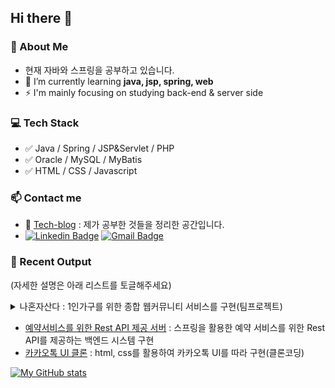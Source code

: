 ## Hi there 👋
### 💬 About Me
- 현재 자바와 스프링을 공부하고 있습니다.
- 🌱 I’m currently learning __java, jsp, spring, web__
- ⚡ I'm mainly focusing on studying back-end & server side

### &#128187; Tech Stack
- &#9989; Java / Spring / JSP&Servlet / PHP 
- &#9989; Oracle / MySQL / MyBatis
- &#9989; HTML / CSS / Javascript

### 📫 Contact me
- 📝 [Tech-blog](https://junu0516.tistory.com/) : 제가 공부한 것들을 정리한 공간입니다.
- [![Linkedin Badge](https://img.shields.io/badge/-LinkedIn-blue?style=flat-square&logo=Linkedin&logoColor=white&link=https://www.linkedin.com/in/junu0516/)](https://www.linkedin.com/in/junu0516/) [![Gmail Badge](https://img.shields.io/badge/Gmail-d14836?style=flat-square&logo=Gmail&logoColor=white&link=mailto:junu0516@yonsei.ac.kr)](mailto:junu0516@yonsei.ac.kr)

### 🌱  Recent Output 
(자세한 설명은 아래 리스트를 토글해주세요)
<details>
<summary>나혼자산다 : 1인가구를 위한 종합 웹커뮤니티 서비스를 구현(팀프로젝트)</summary>
<div markdown="1">       
<br>
   <a href="https://github.com/junu0516/ILIVEALONE_2">[저장소 보기]</a> 
</div>
</details>
   
- [예약서비스를 위한 Rest API 제공 서버](https://github.com/junu0516/Reservation) : 스프링을 활용한 예약 서비스를 위한 Rest API를 제공하는 백엔드 시스템 구현
- [카카오톡 UI 클론](https://github.com/junu0516/KokoaTalk_Clone) : html, css를 활용하여 카카오톡 UI를 따라 구현(클론코딩)
   
<!--
**junu0516/junu0516** is a ✨ _special_ ✨ repository because its `README.md` (this file) appears on your GitHub profile.

Here are some ideas to get you started:

- 🔭 I’m currently working on ...
- 🌱 I’m currently learning ...
- 👯 I’m looking to collaborate on ...
- 🤔 I’m looking for help with ...
- 💬 Ask me about ...
- 📫 How to reach me: ...
- 😄 Pronouns: ...
- ⚡ Fun fact: ...
-->
[![My GitHub stats](https://github-readme-stats.vercel.app/api?username=junu0516)](https://github.com/junu0516/github-readme-stats)
